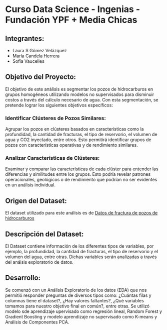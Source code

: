 # Curso Data Science - Ingenias - Fundación YPF + Media Chicas  
## Integrantes: 
- Laura S Gómez Velázquez 
- María Candela Herrera 
- Sofía Vaucelles  

## Objetivo del Proyecto:
El objetivo de este análisis es segmentar los pozos de hidrocarburos en grupos homogéneos utilizando modelos no supervisados para disminuir costos a través del cálculo necesario de agua. Con esta segmentación, se pretende lograr los siguientes objetivos específicos:

### Identificar Clústeres de Pozos Similares: 
Agrupar los pozos en clústeres basados en características como la profundidad, la cantidad de fracturas, el tipo de reservorio, el volumen de agua y CO2 inyectado, entre otros. Esto permitirá identificar grupos de pozos con características operativas y de rendimiento similares.

### Analizar Características de Clústeres:
Examinar y comparar las características de cada clúster para entender las diferencias y similitudes entre los grupos. Esto podría revelar patrones operacionales, geológicos o de rendimiento que podrían no ser evidentes en un análisis individual.

## Origen del Dataset: 
El dataset utilizado para este análisis es de [Datos de fractura de pozos de hidrocarburos](http://datos.energia.gob.ar/dataset/71fa2e84-0316-4a1b-af68-7f35e41f58d7/archivo/2280ad92-6ed3-403e-a095-50139863ab0d)

## Descripción del Dataset: 
El Dataset contiene información de los diferentes tipos de variables, por ejemplo, la profundidad, la cantidad de fracturas, el tipo de reservorio y el volumen del agua, entre otras. Dichas variables serán analizadas a través del anáisis exploratorio de datos.

## Desarrollo: 
Se comenzó con un Análisis Exploratorio de los datos (EDA) que nos permitió responder preguntas de diversos tipos como: ¿Cuántas filas y columnas tiene el dataset?, ¿Hay valores faltantes?, ¿Qué variables tomamos para nuestro objetivo final en común?, entre otras. Se utilizó modelo sde aprendizaje upervisado como regresión lineal, Random Forest y Gradient Boosting y modelo aprendizaje no supervisado como K-means y Análisis de Componentes PCA.
